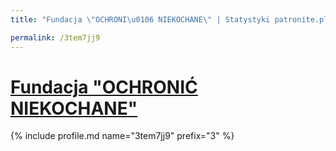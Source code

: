 ```yaml
---
title: "Fundacja \"OCHRONI\u0106 NIEKOCHANE\" | Statystyki patronite.pl | Patromierz"

permalink: /3tem7jj9
---
```


# [Fundacja "OCHRONIĆ NIEKOCHANE"](https://patronite.pl/3tem7jj9)

{% include profile.md name="3tem7jj9" prefix="3" %}
